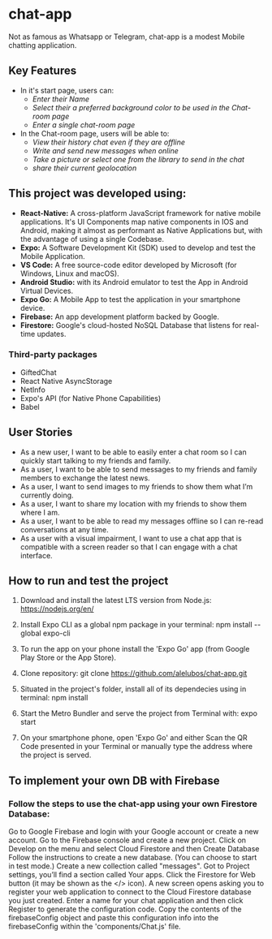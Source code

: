 # chat-app

Not as famous as Whatsapp or Telegram, chat-app is a modest Mobile chatting application.

## Key Features

- In it's start page, users can:
  - _Enter their Name_
  - _Select their a preferred background color to be used in the Chat-room page_
  - _Enter a single chat-room page_
- In the Chat-room page, users will be able to:
  - _View their history chat even if they are offline_
  - _Write and send new messages when online_
  - _Take a picture or select one from the library to send in the chat_
  - _share their current geolocation_

## This project was developed using:

- **React-Native:** A cross-platform JavaScript framework for native mobile applications. It's UI Components map native components in IOS and Android, making it almost as performant as Native Applications but, with the advantage of using a single Codebase.
- **Expo:** A Software Development Kit (SDK) used to develop and test the Mobile Application.
- **VS Code:** A free source-code editor developed by Microsoft (for Windows, Linux and macOS).
- **Android Studio:** with its Android emulator to test the App in Android Virtual Devices.
- **Expo Go:** A Mobile App to test the application in your smartphone device.
- **Firebase:** An app development platform backed by Google.
- **Firestore:** Google's cloud-hosted NoSQL Database that listens for real-time updates.

### Third-party packages

- GiftedChat
- React Native AsyncStorage
- NetInfo
- Expo's API (for Native Phone Capabilities)
- Babel

## User Stories

- As a new user, I want to be able to easily enter a chat room so I can quickly start talking to my friends and family.
- As a user, I want to be able to send messages to my friends and family members to exchange the latest news.
- As a user, I want to send images to my friends to show them what I’m currently doing.
- As a user, I want to share my location with my friends to show them where I am.
- As a user, I want to be able to read my messages offline so I can re-read conversations at any time.
- As a user with a visual impairment, I want to use a chat app that is compatible with a screen reader so that I can engage with a chat interface.

## How to run and test the project

1. Download and install the latest LTS version from Node.js: https://nodejs.org/en/
2. Install Expo CLI as a global npm package in your terminal: npm install --global expo-cli
3. To run the app on your phone install the 'Expo Go' app (from Google Play Store or the App Store).
4. Clone repository:
   git clone https://github.com/alelubos/chat-app.git

5. Situated in the project's folder, install all of its dependecies using in terminal:
   npm install
6. Start the Metro Bundler and serve the project from Terminal with:
   expo start
7. On your smartphone phone, open 'Expo Go' and either Scan the QR Code presented in your Terminal or manually type the address where the project is served.

## To implement your own DB with Firebase

### Follow the steps to use the chat-app using your own Firestore Database:

Go to Google Firebase and login with your Google account or create a new account.
Go to the Firebase console and create a new project.
Click on Develop on the menu and select Cloud Firestore and then Create Database
Follow the instructions to create a new database. (You can choose to start in test mode.)
Create a new collection called "messages".
Got to Project settings, you’ll find a section called Your apps. Click the Firestore for Web button (it may be shown as the </> icon).
A new screen opens asking you to register your web application to connect to the Cloud Firestore database you just created. Enter a name for your chat application and then click Register to generate the configuration code. Copy the contents of the firebaseConfig object and paste this configuration info into the firebaseConfig within the 'components/Chat.js' file.
